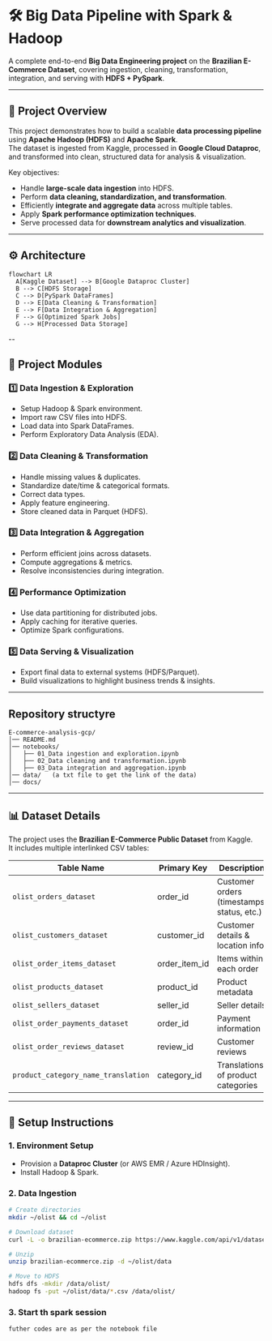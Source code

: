 # 🛠️ Big Data Pipeline with Spark & Hadoop  
A complete end-to-end **Big Data Engineering project** on the **Brazilian E-Commerce Dataset**, covering ingestion, cleaning, transformation, integration, and serving with **HDFS + PySpark**.  

---

## 📌 Project Overview  
This project demonstrates how to build a scalable **data processing pipeline** using **Apache Hadoop (HDFS)** and **Apache Spark**.  
The dataset is ingested from Kaggle, processed in **Google Cloud Dataproc**, and transformed into clean, structured data for analysis & visualization.  

Key objectives:  
- Handle **large-scale data ingestion** into HDFS.  
- Perform **data cleaning, standardization, and transformation**.  
- Efficiently **integrate and aggregate data** across multiple tables.  
- Apply **Spark performance optimization techniques**.  
- Serve processed data for **downstream analytics and visualization**.  

---

## ⚙️ Architecture  
```mermaid
flowchart LR
  A[Kaggle Dataset] --> B[Google Dataproc Cluster]
  B --> C[HDFS Storage]
  C --> D[PySpark DataFrames]
  D --> E[Data Cleaning & Transformation]
  E --> F[Data Integration & Aggregation]
  F --> G[Optimized Spark Jobs]
  G --> H[Processed Data Storage]
```
--

## 📂 Project Modules  

### 1️⃣ Data Ingestion & Exploration  
- Setup Hadoop & Spark environment.  
- Import raw CSV files into HDFS.  
- Load data into Spark DataFrames.  
- Perform Exploratory Data Analysis (EDA).  

### 2️⃣ Data Cleaning & Transformation  
- Handle missing values & duplicates.  
- Standardize date/time & categorical formats.  
- Correct data types.  
- Apply feature engineering.  
- Store cleaned data in Parquet (HDFS).  

### 3️⃣ Data Integration & Aggregation  
- Perform efficient joins across datasets.  
- Compute aggregations & metrics.  
- Resolve inconsistencies during integration.  

### 4️⃣ Performance Optimization  
- Use data partitioning for distributed jobs.  
- Apply caching for iterative queries.  
- Optimize Spark configurations.  

### 5️⃣ Data Serving & Visualization  
- Export final data to external systems (HDFS/Parquet).  
- Build visualizations to highlight business trends & insights.  

---
## Repository structyre
```
E-commerce-analysis-gcp/
│── README.md
│── notebooks/
│   ├── 01_Data ingestion and exploration.ipynb
│   ├── 02_Data cleaning and transformation.ipynb
│   ├── 03_Data integration and aggregation.ipynb
│── data/   (a txt file to get the link of the data)
│── docs/
```

---

## 📊 Dataset Details  

The project uses the **Brazilian E-Commerce Public Dataset** from Kaggle.  
It includes multiple interlinked CSV tables:  

| Table Name                        | Primary Key | Description |
|-----------------------------------|-------------|-------------|
| `olist_orders_dataset`             | order_id    | Customer orders (timestamps, status, etc.) |
| `olist_customers_dataset`          | customer_id | Customer details & location info |
| `olist_order_items_dataset`        | order_item_id | Items within each order |
| `olist_products_dataset`           | product_id  | Product metadata |
| `olist_sellers_dataset`            | seller_id   | Seller details |
| `olist_order_payments_dataset`     | order_id    | Payment information |
| `olist_order_reviews_dataset`      | review_id   | Customer reviews |
| `product_category_name_translation`| category_id | Translations of product categories |

---

## 🚀 Setup Instructions  

### 1. Environment Setup  
- Provision a **Dataproc Cluster** (or AWS EMR / Azure HDInsight).  
- Install Hadoop & Spark.  

### 2. Data Ingestion  
```bash
# Create directories
mkdir ~/olist && cd ~/olist

# Download dataset
curl -L -o brazilian-ecommerce.zip https://www.kaggle.com/api/v1/datasets/download/olistbr/brazilian-ecommerce

# Unzip
unzip brazilian-ecommerce.zip -d ~/olist/data

# Move to HDFS
hdfs dfs -mkdir /data/olist/
hadoop fs -put ~/olist/data/*.csv /data/olist/
```
### 3. Start th spark session
```
futher codes are as per the notebook file
```


